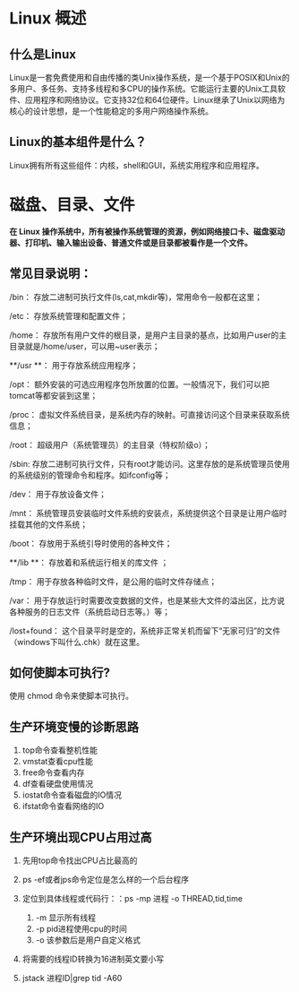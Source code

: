 # Linux 概述

## 什么是Linux

Linux是一套免费使用和自由传播的类Unix操作系统，是一个基于POSIX和Unix的多用户、多任务、支持多线程和多CPU的操作系统。它能运行主要的Unix工具软件、应用程序和网络协议。它支持32位和64位硬件。Linux继承了Unix以网络为核心的设计思想，是一个性能稳定的多用户网络操作系统。

## Linux的基本组件是什么？

Linux拥有所有这些组件：内核，shell和GUI，系统实用程序和应用程序。

# 磁盘、目录、文件

**在 Linux 操作系统中，所有被操作系统管理的资源，例如网络接口卡、磁盘驱动器、打印机、输入输出设备、普通文件或是目录都被看作是一个文件。**

## 常见目录说明：

/bin： 存放二进制可执行文件(ls,cat,mkdir等)，常用命令一般都在这里；

/etc： 存放系统管理和配置文件；

/home： 存放所有用户文件的根目录，是用户主目录的基点，比如用户user的主目录就是/home/user，可以用~user表示；

**/usr **： 用于存放系统应用程序；

/opt： 额外安装的可选应用程序包所放置的位置。一般情况下，我们可以把tomcat等都安装到这里；

/proc： 虚拟文件系统目录，是系统内存的映射。可直接访问这个目录来获取系统信息；

/root： 超级用户（系统管理员）的主目录（特权阶级o）；

/sbin: 存放二进制可执行文件，只有root才能访问。这里存放的是系统管理员使用的系统级别的管理命令和程序。如ifconfig等；

/dev： 用于存放设备文件；

/mnt： 系统管理员安装临时文件系统的安装点，系统提供这个目录是让用户临时挂载其他的文件系统；

/boot： 存放用于系统引导时使用的各种文件；

**/lib **： 存放着和系统运行相关的库文件 ；

/tmp： 用于存放各种临时文件，是公用的临时文件存储点；

/var： 用于存放运行时需要改变数据的文件，也是某些大文件的溢出区，比方说各种服务的日志文件（系统启动日志等。）等；

/lost+found： 这个目录平时是空的，系统非正常关机而留下“无家可归”的文件（windows下叫什么.chk）就在这里。

## 如何使脚本可执行?

使用 chmod 命令来使脚本可执行。

## 生产环境变慢的诊断思路

1. top命令查看整机性能
2. vmstat查看cpu性能
3. free命令查看内存
4. df查看硬盘使用情况
5. iostat命令查看磁盘的IO情况
6. ifstat命令查看网络的IO

## 生产环境出现CPU占用过高

1. 先用top命令找出CPU占比最高的
2. ps -ef或者jps命令定位是怎么样的一个后台程序
3. 定位到具体线程或代码行：：ps -mp 进程 -o THREAD,tid,time
   1. -m 显示所有线程
   2. -p pid进程使用cpu的时间
   3. -o 该参数后是用户自定义格式

4. 将需要的线程ID转换为16进制英文要小写

5. jstack 进程ID|grep tid -A60

   